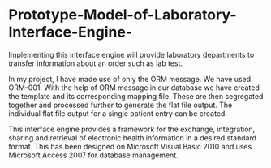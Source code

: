 # Prototype-Model-of-Laboratory-Interface-Engine-

Implementing this interface engine will provide laboratory departments to transfer information about an order such as lab test.

In my project, I have made use of only the ORM message. We have used ORM-001. With the help of ORM message in our database we have created the template and its corresponding mapping file. These are then segregated together and processed further to generate the flat file output. The individual flat file output for a single patient entry can be created.

This interface engine provides a framework for the exchange, integration, sharing and retrieval of electronic health information in a desired standard format. This has been designed on Microsoft Visual Basic 2010 and uses Microsoft Access 2007 for database management.
